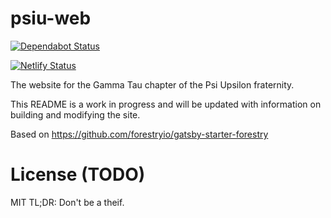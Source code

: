 # psiu-web

[![Dependabot Status](https://api.dependabot.com/badges/status?host=github&repo=psiu-gt/psiu-gt)](https://dependabot.com)

[![Netlify Status](https://api.netlify.com/api/v1/badges/80f9b837-7ec4-4acd-b3fd-511fb49cdf6a/deploy-status)](https://app.netlify.com/sites/psiu-staging/deploys)

The website for the Gamma Tau chapter of the Psi Upsilon fraternity.

This README is a work in progress and will be updated with information on
building and modifying the site.

Based on https://github.com/forestryio/gatsby-starter-forestry

# License (TODO)

MIT
TL;DR: Don't be a theif.
